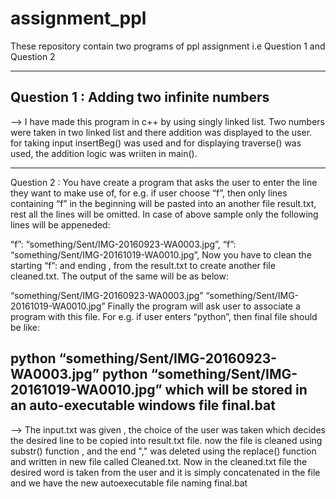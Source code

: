 # assignment_ppl
These repository contain two programs of ppl assignment i.e Question 1 and Question 2

------------------------------------------------------------------------------------------------------------------------------------
Question 1 : Adding two infinite numbers 
------------------------------------------------------------------------------------------------------------------------------------
-->
I have made this program  in c++ by using singly linked list. Two numbers were taken in two linked list and there 
addition was displayed to the user.
for taking input insertBeg() was used and for displaying traverse() was used, the addition logic was wriiten in main().

------------------------------------------------------------------------------------------------------------------------------------
Question 2 : You have create a program that asks the user to enter the line they want to make use of, for e.g. if user choose “f”, 
then only lines containing “f” in the beginning will be pasted into an another file result.txt, rest all the lines will be omitted. 
In case of above sample only the following lines will be appeneded:

“f”: “something/Sent/IMG-20160923-WA0003.jpg”, 
“f”: “something/Sent/IMG-20161019-WA0010.jpg”,
Now you have to clean the starting “f”: and ending  , from the result.txt to create another file cleaned.txt. The output of the same will 
be as below:

“something/Sent/IMG-20160923-WA0003.jpg”
“something/Sent/IMG-20161019-WA0010.jpg”
Finally the program will ask user to associate a program with this file. For e.g. if user enters “python”, then final file should be like:

python “something/Sent/IMG-20160923-WA0003.jpg”
python “something/Sent/IMG-20161019-WA0010.jpg”
which will be stored in an auto-executable windows file final.bat
--------------------------------------------------------------------------------------------------------------------------------------
-->
The input.txt was given , the choice of the user was taken which decides the desired line to be copied into result.txt file.
now the file is cleaned using substr() function , and the end "," was deleted using the replace() function and written in new file called 
Cleaned.txt. Now in the cleaned.txt file the desired word is taken from the user and it is simply concatenated in the file and we have the
new autoexecutable file naming final.bat
